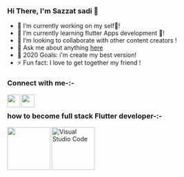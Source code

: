 ### Hi There, I'm Sazzat sadi 👋

- 🔭 I’m currently working on my self🤩!
- 🌱 I’m currently learning flutter Apps development 🤣!
- 👯 I’m looking to collaborate with other content creators !
- 💬 Ask me about anything [here](https://web.facebook.com/pettyprogrammers)
- 🥅 2020 Goals: i'm create my best version!
- ⚡ Fun fact: I love to get together my friend !

### Connect with me-:-

<a href="https://www.youtube.com/c/PettyProgrammer" target="_blank"><img align="left" alt="" width="30px" src="https://upload.wikimedia.org/wikipedia/commons/e/ef/Youtube_logo.png"/></a>

<a href="https://web.facebook.com/pettyprogrammers"><img align="left" alt="" width="30px" src="https://logos-world.net/wp-content/uploads/2020/04/Facebook-Emblem.png"/></a>

<br />

### how to become full stack Flutter developer-:-

<a href="https://www.youtube.com/c/PettyProgrammer"><img align="left" alt="" width="100px" src="https://static.wikia.nocookie.net/logo-timeline/images/c/cf/4B4A9751-D2BF-4A93-BDCC-CDCA5326B65F.png" /></a>

  <a href="https://www.youtube.com/c/PettyProgrammer"><img align="left" alt="Visual Studio Code" width="100px" src="https://techcrunch.com/wp-content/uploads/2017/02/android-studio-logo.png" /></a>
   

